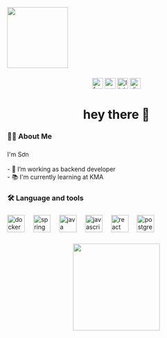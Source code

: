 <img align="center" height="140" src="https://i.pinimg.com/originals/ed/ec/57/edec57b70e496d6310c0ba533909acb2.gif"  />

###

<div align="center">
  <img src="https://img.shields.io/static/v1?message=Facebook&logo=facebook&label=&color=1877F2&logoColor=white&labelColor=&style=for-the-badge" height="25" alt="facebook logo"  />
  <img src="https://img.shields.io/static/v1?message=Gmail&logo=gmail&label=&color=D14836&logoColor=white&labelColor=&style=for-the-badge" height="25" alt="gmail logo"  />
  <img src="https://img.shields.io/static/v1?message=LinkedIn&logo=linkedin&label=&color=0077B5&logoColor=white&labelColor=&style=for-the-badge" height="25" alt="linkedin logo"  />
  <img src="https://img.shields.io/static/v1?message=Discord&logo=discord&label=&color=7289DA&logoColor=white&labelColor=&style=for-the-badge" height="25" alt="discord logo"  />
</div>

###

<h1 align="center">hey there 👋</h1>

###

<h3 align="left">👩‍💻  About Me</h3>

###

<p align="left">I'm Sơn<br><br>- 🔭 I’m working as backend developer <br>- 📚 I'm currently learning at KMA</p>

###

<h3 align="left">🛠 Language and tools</h3>

###

<div align="left">
  <img src="https://cdn.jsdelivr.net/gh/devicons/devicon/icons/docker/docker-plain-wordmark.svg" height="40" alt="docker logo"  />
  <img width="12" />
  <img src="https://cdn.jsdelivr.net/gh/devicons/devicon/icons/spring/spring-original.svg" height="40" alt="spring logo"  />
  <img width="12" />
  <img src="https://cdn.jsdelivr.net/gh/devicons/devicon/icons/java/java-original.svg" height="40" alt="java logo"  />
  <img width="12" />
  <img src="https://cdn.jsdelivr.net/gh/devicons/devicon/icons/javascript/javascript-original.svg" height="40" alt="javascript logo"  />
  <img width="12" />
  <img src="https://cdn.jsdelivr.net/gh/devicons/devicon/icons/react/react-original.svg" height="40" alt="react logo"  />
  <img width="12" />
  <img src="https://cdn.jsdelivr.net/gh/devicons/devicon/icons/postgresql/postgresql-original.svg" height="40" alt="postgresql logo"  />
</div>

###
<!--
<h3 align="left">🔥   My Stats :</h3>
<div align="center">
  <img src="https://streak-stats.demolab.com?user=maurodeso&locale=en&mode=daily&theme=dark&hide_border=false&border_radius=5&order=3" height="220" alt="streak graph"  />
</div>
-->
###
<!--
<img src="https://raw.githubusercontent.com/maurodesouza/maurodesouza/output/snake.svg" alt="Snake animation" />
-->

<div align="center">
  <img height="200" src="https://i.pinimg.com/originals/b0/06/7a/b0067ade5e832d2aefec8ee9bda50fdc.gif"  />
</div>

###
